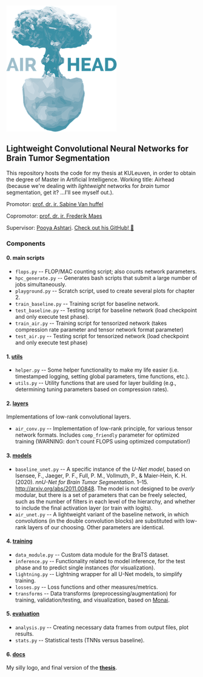 ![](docs/airhead_logo.png)
 
## Lightweight Convolutional Neural Networks for Brain Tumor Segmentation  

This repository hosts the code for my thesis at KULeuven, in order to obtain the degree of Master in Artificial Intelligence. Working title: Airhead (because we're dealing with *lightweight* networks for *brain* tumor segmentation, get it? ...I'll see myself out.).

Promotor: [prof. dr. ir. Sabine Van huffel](https://www.esat.kuleuven.be/stadius/person.php?id=17)

Copromotor: [prof. dr. ir. Frederik Maes](https://www.kuleuven.be/wieiswie/nl/person/00007203)

Supervisor: [Pooya Ashtari](https://www.kuleuven.be/wieiswie/nl/person/00129604).
[Check out his GitHub! 🙂](https://github.com/pashtari)

### Components

#### 0. main scripts

* `flops.py` -- FLOP/MAC counting script; also counts network parameters.
* `hpc_generate.py` -- Generates bash scripts that submit a large number of jobs simultaneously.
* `playground.py` -- Scratch script, used to create several plots for chapter 2.
* `train_baseline.py` -- Training script for baseline network.
* `test_baseline.py` -- Testing script for baseline network (load checkpoint and only execute test phase).
* `train_air.py` -- Training script for tensorized network (takes compression rate parameter and tensor network format parameter)
* `test_air.py` -- Testing script for tensorized network (load checkpoint and only execute test phase)


#### 1. [utils](utils/)

* `helper.py` -- Some helper functionality to make my life easier (i.e. timestamped logging, setting global parameters, time functions, etc.).
* `utils.py` -- Utility functions that are used for layer building (e.g., determining tuning parameters based on compression rates).

#### 2. [layers](layers/)

Implementations of low-rank convolutional layers.

* `air_conv.py` -- Implementation of low-rank principle, for various tensor network formats. Includes `comp_friendly` parameter for optimized training (WARNING: don't count FLOPS using optimized computation!)

#### 3. [models](models/)

* `baseline_unet.py` -- A specific instance of the *U-Net model*, based on Isensee, F., Jaeger, P. F., Full, P. M., Vollmuth, P., & Maier-Hein, K. H. (2020). _nnU-Net for Brain Tumor Segmentation_. 1–15. http://arxiv.org/abs/2011.00848. The model is not designed to be *overly* modular, but there is a set of parameters that can be freely selected, such as the number of filters in each level of the hierarchy, and whether to include the final activation layer (or train with logits).
* `air_unet.py` -- A lightweight variant of the baseline network, in which convolutions (in the double convolution blocks) are substituted with low-rank layers of our choosing. Other parameters are identical.

#### 4. [training](training/)

* `data_module.py` -- Custom data module for the BraTS dataset.
* `inference.py` -- Functionality related to model inference, for the test phase and to predict single instances (for visualization).
* `lightning.py` -- Lightning wrapper for all U-Net models, to simplify training.
* `losses.py` -- Loss functions and other measures/metrics.
* `transforms` -- Data transforms (preprocessing/augmentation) for training, validation/testing, and visualization, based on [Monai](https://monai.io/).

#### 5. [evaluation](evaluation/)

* `analysis.py` -- Creating necessary data frames from output files, plot results.
* `stats.py` -- Statistical tests (TNNs versus baseline).

#### 6. [docs](docs/)

My silly logo, and final version of the **[thesis](docs/mai2021_r0745527_wouter_durnez.pdf)**.
